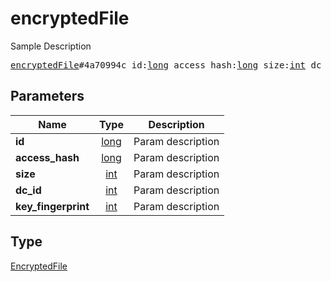 # encryptedFile

Sample Description

<pre>
<a href="../constructor/encryptedFile.md">encryptedFile</a>#4a70994c id:<a href="../type/long.md">long</a> access_hash:<a href="../type/long.md">long</a> size:<a href="../type/int.md">int</a> dc_id:<a href="../type/int.md">int</a> key_fingerprint:<a href="../type/int.md">int</a> = <a href="../type/EncryptedFile.md">EncryptedFile</a>;
</pre>

## Parameters

| Name | Type | Description |
|------|:----:|-------------|
| **id** | [long](../type/long.md) | Param description |
| **access_hash** | [long](../type/long.md) | Param description |
| **size** | [int](../type/int.md) | Param description |
| **dc_id** | [int](../type/int.md) | Param description |
| **key_fingerprint** | [int](../type/int.md) | Param description |

## Type

[EncryptedFile](../type/EncryptedFile.md)
